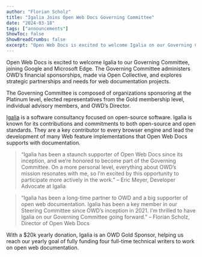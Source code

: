 ```yaml
---
author: "Florian Scholz"
title: "Igalia Joins Open Web Docs Governing Committee"
date: "2024-03-18"
tags: ["announcements"]
ShowToc: false
ShowBreadCrumbs: false
excerpt: "Open Web Docs is excited to welcome Igalia on our Governing Committee joining Google and Microsoft Edge."
---
```


Open Web Docs is excited to welcome Igalia to our Governing Committee, joining Google and Microsoft Edge. The Governing Committee administers OWD’s financial sponsorships, made via Open Collective, and explores strategic partnerships and needs for web documentation projects.

The Governing Committee is composed of organizations sponsoring at the Platinum level, elected representatives from the Gold membership level, individual advisory members, and OWD’s Director.

[Igalia](https://www.igalia.com/about/) is a software consultancy focused on open-source software. Igalia is known for its contributions and commitments to both open-source and open standards. They are a key contributor to every browser engine and lead the development of many Web feature implementations that Open Web Docs supports with documentation.

> “Igalia has been a staunch supporter of Open Web Docs since its inception, and we‘re honored to become part of the Governing Committee. On a more personal level, everything about OWD’s mission resonates with me, so I’m excited by this opportunity to participate more actively in the work.”
– Eric Meyer, Developer Advocate at Igalia

> “Igalia has been a long-time partner to OWD and a big supporter of open web documentation. Igalia has been a key member in our Steering Committee since OWD’s inception in 2021. I’m thrilled to have Igalia on our Governing Committee going forward.”
– Florian Scholz, Director of Open Web Docs

With a $20k yearly donation, Igalia is an OWD Gold Sponsor, helping us reach our yearly goal of fully funding four full-time technical writers to work on open web documentation.
